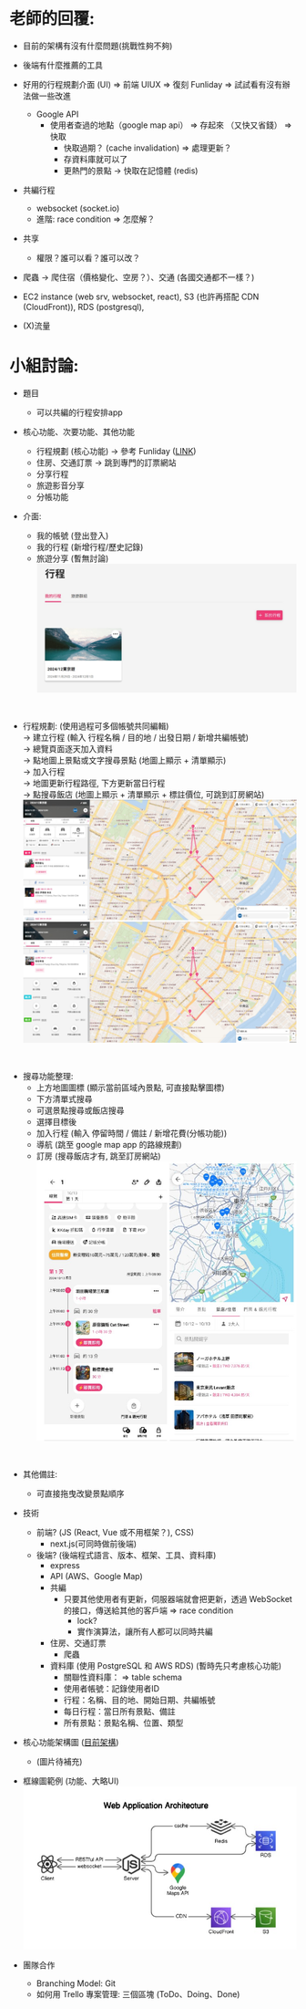 # 老師的回覆: 
- 目前的架構有沒有什麼問題(挑戰性夠不夠)
- 後端有什麼推薦的工具

- 好用的行程規劃介面 (UI) => 前端 UIUX => 復刻 Funliday => 試試看有沒有辦法做一些改進
    - Google API
        - 使用者查過的地點（google map api） => 存起來 （又快又省錢） => 快取
            - 快取過期？ (cache invalidation) => 處理更新？
            - 存資料庫就可以了
            - 更熱門的景點 -> 快取在記憶體 (redis)
- 共編行程 
    - websocket (socket.io) 
    - 進階: race condition => 怎麼解？
- 共享
    - 權限？誰可以看？誰可以改？
- 爬蟲 ->  爬住宿（價格變化、空房？）、交通 (各國交通都不一樣？)

- EC2 instance (web srv, websocket, react), S3 (也許再搭配 CDN (CloudFront)), RDS (postgresql),

- (X)流量


# 小組討論: 

- 題目
    - 可以共編的行程安排app
    
- 核心功能、次要功能、其他功能
    - 行程規劃 (核心功能)  → 參考 Funliday ([LINK](https://www.funliday.com/tw))
    - 住房、交通訂票 → 跳到專門的訂票網站
    - 分享行程
    - 旅遊影音分享
    - 分帳功能

- 介面: 
    - 我的帳號 (登出登入)
    - 我的行程 (新增行程/歷史記錄)
    - 旅遊分享 (暫無討論)
<br>![圖片載入失敗](img/trip-planning-1.jpg "")
<br>

- 行程規劃: (使用過程可多個帳號共同編輯)
<br>→ 建立行程 (輸入 行程名稱 / 目的地 / 出發日期 / 新增共編帳號)
<br>→ 總覽頁面逐天加入資料
<br>→ 點地圖上景點或文字搜尋景點 (地圖上顯示 + 清單顯示)
<br>→ 加入行程
<br>→ 地圖更新行程路徑, 下方更新當日行程
<br>→ 點搜尋飯店 (地圖上顯示 + 清單顯示 + 標註價位, 可跳到訂房網站)
<br>![圖片載入失敗](img/trip-planning-2.jpg "")
<br>![圖片載入失敗](img/trip-planning-3.jpg "")
<br>

- 搜尋功能整理: 
    - 上方地圖圖標 (顯示當前區域內景點, 可直接點擊圖標)
    - 下方清單式搜尋
    - 可選景點搜尋或飯店搜尋
    - 選擇目標後
    - 加入行程 (輸入 停留時間 / 備註 / 新增花費(分帳功能)) 
    - 導航 (跳至 google map app 的路線規劃)
    - 訂房 (搜尋飯店才有, 跳至訂房網站)
<br>![圖片載入失敗](img/trip-planning-4.jpg "")
<br>

- 其他備註: 
    - 可直接拖曳改變景點順序


- 技術
    - 前端?  (JS (React, Vue 或不用框架？), CSS)
        - next.js(可同時做前後端)
    - 後端?  (後端程式語言、版本、框架、工具、資料庫)
        - express
        - API (AWS、Google Map)
        - 共編
            - 只要其他使用者有更新，伺服器端就會把更新，透過 WebSocket 的接口，傳送給其他的客戶端 => race condition
                - lock?
                - 實作演算法，讓所有人都可以同時共編
        - 住房、交通訂票
            - 爬蟲
        - 資料庫  (使用 PostgreSQL 和 AWS RDS) (暫時先只考慮核心功能)
            - 關聯性資料庫： => table schema 
            - 使用者帳號：記錄使用者ID
            - 行程：名稱、目的地、開始日期、共編帳號
            - 每日行程：當日所有景點、備註
            - 所有景點：景點名稱、位置、類型

- 核心功能架構圖 ([目前架構](https://app.eraser.io/workspace/Cp7kn6PmNW3jZoLf93oS))
    - (圖片待補充)

- 框線圖範例 (功能、大略UI)
<br>![圖片載入失敗](img/architecture-diagram.jpg "")
	
- 團隊合作
    - Branching Model: Git
    - 如何用 Trello 專案管理: 三個區塊 (ToDo、Doing、Done)

